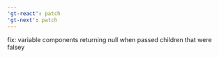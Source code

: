 ```yaml
---
'gt-react': patch
'gt-next': patch
---
```


fix: variable components returning null when passed children that were falsey
